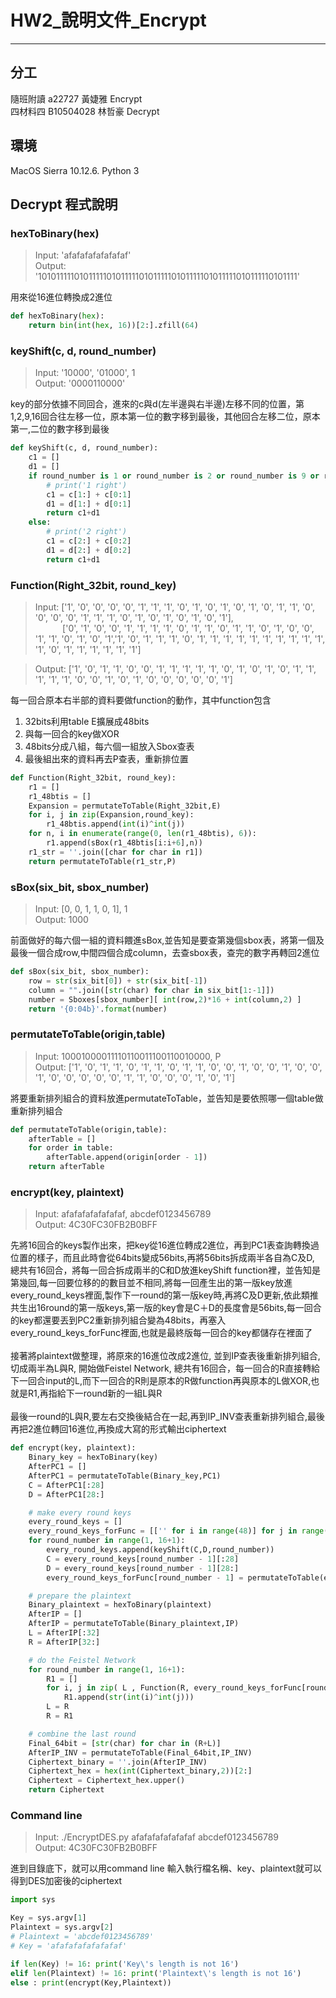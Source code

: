 # HW2_說明文件_Encrypt

----
## 分工
隨班附讀 a22727    黃婕雅 Encrypt  
四材料四 B10504028 林哲豪 Decrypt  


## 環境
MacOS Sierra 10.12.6.  Python 3 

## Decrypt 程式說明

### hexToBinary(hex)    
>Input: 'afafafafafafafaf'  
>Output: '1010111110101111101011111010111110101111101011111010111110101111'  

用來從16進位轉換成2進位

```python
def hexToBinary(hex):
    return bin(int(hex, 16))[2:].zfill(64)
```
### keyShift(c, d, round_number)   
>Input: '10000', '01000', 1   
>Output: '0000110000'  

key的部分依據不同回合，進來的c與d(左半邊與右半邊)左移不同的位置，第1,2,9,16回合往左移一位，原本第一位的數字移到最後，其他回合左移二位，原本第一,二位的數字移到最後  

```python
def keyShift(c, d, round_number):   
    c1 = []
    d1 = []
    if round_number is 1 or round_number is 2 or round_number is 9 or round_number is 16:
        # print('1 right')
        c1 = c[1:] + c[0:1]
        d1 = d[1:] + d[0:1]
        return c1+d1
    else:
        # print('2 right') 
        c1 = c[2:] + c[0:2]
        d1 = d[2:] + d[0:2]
        return c1+d1
```
### Function(Right_32bit, round_key)   
>Input: ['1', '0', '0', '0', '0', '1', '1', '1', '0', '1', '0', '1', '0', '1', '0', '1', '1', '0', '0', '0', '0', '1', '1', '1', '0', '1', '0', '1', '0', '1', '0', '1'],  
&nbsp;&nbsp;&nbsp;&nbsp;&nbsp;&nbsp;&nbsp;&nbsp;&nbsp;&nbsp;&nbsp;['0', '1', '0', '0', '1', '1', '1', '1', '0', '1', '1', '0', '1', '1', '0', '1', '0', '0', '1', '1', '0', '1', '0', '1','1', '0', '1', '1', '1', '0', '1', '1', '1', '1', '1', '1', '1', '1', '1', '1', '1', '0', '1', '1', '1', '1', '1', '1']  

>Output: ['1', '0', '1', '1', '0', '0', '1', '1', '1', '1', '1', '0', '1', '0', '1', '0', '1', '1', '1', '1', '1', '0', '0', '1', '0', '1', '0', '0', '0', '0', '0', '1']  

每一回合原本右半部的資料要做function的動作，其中function包含  
1. 32bits利用table E擴展成48bits  
2. 與每一回合的key做XOR  
3. 48bits分成八組，每六個一組放入Sbox查表  
4. 最後組出來的資料再去P查表，重新排位置  

```python
def Function(Right_32bit, round_key):
    r1 = [] 
    r1_48btis = []
    Expansion = permutateToTable(Right_32bit,E)
    for i, j in zip(Expansion,round_key):
        r1_48btis.append(int(i)^int(j))
    for n, i in enumerate(range(0, len(r1_48btis), 6)):
        r1.append(sBox(r1_48btis[i:i+6],n))
    r1_str = ''.join([char for char in r1])
    return permutateToTable(r1_str,P)
```

### sBox(six_bit, sbox_number)   
>Input: [0, 0, 1, 1, 0, 1], 1    
>Output: 1000  

前面做好的每六個一組的資料餵進sBox,並告知是要查第幾個sbox表，將第一個及最後一個合成row,中間四個合成column，去查sbox表，查完的數字再轉回2進位  

```python
def sBox(six_bit, sbox_number):
    row = str(six_bit[0]) + str(six_bit[-1])
    column = "".join([str(char) for char in six_bit[1:-1]])
    number = Sboxes[sbox_number][ int(row,2)*16 + int(column,2) ]
    return '{0:04b}'.format(number)
```

### permutateToTable(origin,table)   
>Input: 10001000011110110011100110010000, P  
>Output: ['1', '0', '1', '1', '0', '1', '1', '0', '1', '1', '0', '0', '1', '0', '0', '1', '0', '0', '1', '0', '0', '0', '0', '0', '1', '1', '0', '0', '0', '1', '0', '1']  
  
將要重新排列組合的資料放進permutateToTable，並告知是要依照哪一個table做重新排列組合

```python
def permutateToTable(origin,table):
    afterTable = []
    for order in table:
        afterTable.append(origin[order - 1])
    return afterTable
```

### encrypt(key, plaintext)   
>Input: afafafafafafafaf, abcdef0123456789     
>Output: 4C30FC30FB2B0BFF   

先將16回合的keys製作出來，把key從16進位轉成2進位，再到PC1表查詢轉換過位置的樣子，而且此時會從64bits變成56bits,再將56bits拆成兩半各自為C及D,  
總共有16回合，將每一回合拆成兩半的C和D放進keyShift function裡，並告知是第幾回,每一回要位移的的數目並不相同,將每一回產生出的第一版key放進every_round_keys裡面,製作下一round的第一版key時,再將C及D更新,依此類推共生出16round的第一版keys,第一版的key會是C＋D的長度會是56bits,每一回合的key都還要丟到PC2重新排列組合變為48bits，再塞入every_round_keys_forFunc裡面,也就是最終版每一回合的key都儲存在裡面了  
<br/>
接著將plaintext做整理，將原來的16進位改成2進位, 並到IP查表後重新排列組合,切成兩半為L與R, 開始做Feistel Network, 總共有16回合，每一回合的R直接轉給下一回合input的L,而下一回合的R則是原本的R做function再與原本的L做XOR,也就是R1,再指給下一round新的一組L與R  
<br/>
最後一round的L與R,要左右交換後結合在一起,再到IP_INV查表重新排列組合,最後再把2進位轉回16進位,再換成大寫的形式輸出ciphertext    

```python
def encrypt(key, plaintext):
    Binary_key = hexToBinary(key)
    AfterPC1 = []
    AfterPC1 = permutateToTable(Binary_key,PC1)
    C = AfterPC1[:28]
    D = AfterPC1[28:]

    # make every round keys
    every_round_keys = []
    every_round_keys_forFunc = [['' for i in range(48)] for j in range(16)]
    for round_number in range(1, 16+1):
        every_round_keys.append(keyShift(C,D,round_number))
        C = every_round_keys[round_number - 1][:28]
        D = every_round_keys[round_number - 1][28:]
        every_round_keys_forFunc[round_number - 1] = permutateToTable(every_round_keys[round_number - 1],PC2)

    # prepare the plaintext
    Binary_plaintext = hexToBinary(plaintext)
    AfterIP = []
    AfterIP = permutateToTable(Binary_plaintext,IP)
    L = AfterIP[:32]
    R = AfterIP[32:]   

    # do the Feistel Network
    for round_number in range(1, 16+1):
        R1 = []
        for i, j in zip( L , Function(R, every_round_keys_forFunc[round_number - 1])):
            R1.append(str(int(i)^int(j)))
        L = R  
        R = R1

    # combine the last round 
    Final_64bit = [str(char) for char in (R+L)]
    AfterIP_INV = permutateToTable(Final_64bit,IP_INV)
    Ciphertext_binary = ''.join(AfterIP_INV)
    Ciphertext_hex = hex(int(Ciphertext_binary,2))[2:]
    Ciphertext = Ciphertext_hex.upper()
    return Ciphertext
```
### Command line 
>Input: ./EncryptDES.py afafafafafafafaf abcdef0123456789    
>Output: 4C30FC30FB2B0BFF  

進到目錄底下，就可以用command line 輸入執行檔名稱、key、plaintext就可以得到DES加密後的ciphertext     

```python
import sys

Key = sys.argv[1]
Plaintext = sys.argv[2]
# Plaintext = 'abcdef0123456789'
# Key = 'afafafafafafafaf'

if len(Key) != 16: print('Key\'s length is not 16')
elif len(Plaintext) != 16: print('Plaintext\'s length is not 16')
else : print(encrypt(Key,Plaintext))
```
